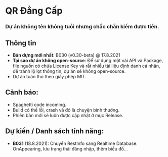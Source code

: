 # QR Đẳng Cấp
### Dự án không tên không tuổi nhưng chắc chắn kiếm được tiền.

## Thông tin
- **Bản dựng mới nhất**: B030 (v0.30-beta) @ 17.8.2021
- **Tại sao dự án không open-source**: Để sử dụng một vài API và Package, file nguồn có chứa License Key và rất nhiều tài liệu định danh cá nhân, để tránh lộ lọt thông tin, dự án sẽ không open-source.
- Dự án tuân thủ theo giấy phép MIT.

## Cảnh báo:
- Spaghetti code incoming.
- Build có thể lỗi, crash và đó là chuyện bình thường.
- Phiên bản mới sẽ luôn được cập nhật ở mục Release.

## Dự kiến / Danh sách tính năng:
- **B031** (18.8.2021): Chuyển RestInfo sang Realtime Database.  OnAppearing, lưu trạng thái đăng nhập, thêm biểu đồ...
